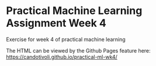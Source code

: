 # Practical Machine Learning Assignment Week 4

Exercise for week 4 of practical machine learning

The HTML can be viewed by the Github Pages feature here: https://candotivoli.github.io/practical-ml-wk4/
